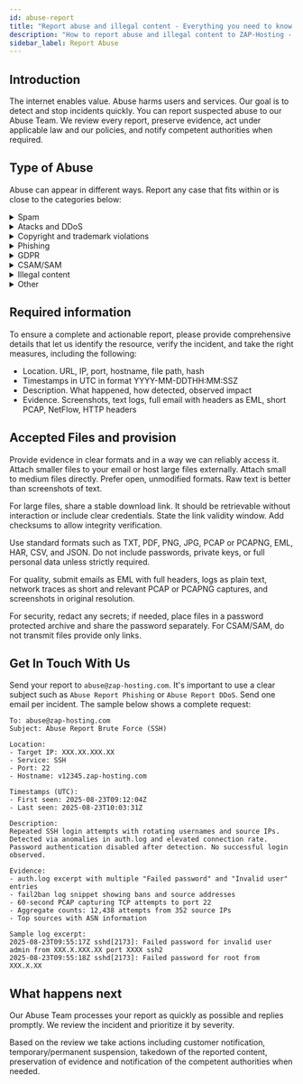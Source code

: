 ```yaml
---
id: abuse-report
title: "Report abuse and illegal content - Everything you need to know!"
description: "How to report abuse and illegal content to ZAP-Hosting - ZAP-Hosting.com documentation"
sidebar_label: Report Abuse
---
```


## Introduction

The internet enables value. Abuse harms users and services. Our goal is to detect and stop incidents quickly. You can report suspected abuse to our Abuse Team. We review every report, preserve evidence, act under applicable law and our policies, and notify competent authorities when required.



## Type of Abuse

Abuse can appear in different ways. Report any case that fits within or is close to the categories below:

<details>
  <summary>Spam</summary>

Unsolicited or bulk messages sent through our systems or hosted content that triggers spam filters. Variants include email spam, comment spam, SEO link spam, and automated account creation. Provide sample messages, headers, sender IPs, and sending patterns.

</details>

<details>
  <summary>Atacks and DDoS</summary>

Hostile traffic intended to disrupt services or probe systems. Common forms are volumetric L3 L4 floods, HTTP layer-7 floods, amplification, brute-force logins, and aggressive port scans. Indicators include spikes in PPS or Mbps, elevated 4xx 5xx rates, and repeated auth failures from rotating sources.

</details>

<details>
  <summary>Copyright and trademark violations</summary>

Unauthorized distribution of protected works or misuse of registered marks. Variants include piracy mirrors, cracked downloads, brand impersonation, and misleading domains. Provide the work, rightsholder, exact location, and authorization status.

</details>

<details>
  <summary>Phishing</summary>

Content designed to harvest credentials or payment data by imitating trusted brands. Variants include fake login portals, invoice scams, QR or attachment lures, and MFA fatigue. Specify the target brand, capture points, and how the page differs from the legitimate site.

</details>

<details>
  <summary>GDPR</summary>

Unauthorized processing, exposure, or leakage of personal data. Typical cases include open indexes, misconfigured buckets, scraping without a lawful basis, and public logs. Describe data categories, scope, affected subjects, and the cause of exposure.


</details>

<details>
  <summary>CSAM/SAM</summary>

Any material depicting sexual exploitation of humans. Zero tolerance. 

</details>

<details>
  <summary>Illegal content</summary>

Content that violates applicable law such as extremist propaganda, threats, hate speech, incitement to violence, or defamation. Variants include doxxing, explicit threats, and materials banned by jurisdiction. Provide the exact location and, if known, the legal basis involved.

</details>

<details>
  <summary>Other</summary>

Abuse that does not fit the above but still harms users or systems. Examples include malware hosting, botnet C2, fraud, and unauthorized cryptomining. Share hashes, URLs, C2 patterns, and resource usage anomalies.

</details>

## Required information

To ensure a complete and actionable report, please provide comprehensive details that let us identify the resource, verify the incident, and take the right measures, including the following:
- Location. URL, IP, port, hostname, file path, hash
- Timestamps in UTC in format YYYY-MM-DDTHH:MM:SSZ
- Description. What happened, how detected, observed impact
- Evidence. Screenshots, text logs, full email with headers as EML, short PCAP, NetFlow, HTTP headers

## Accepted Files and provision

Provide evidence in clear formats and in a way we can reliably access it. Attach smaller files to your email or host large files externally. Attach small to medium files directly. Prefer open, unmodified formats. Raw text is better than screenshots of text.

For large files, share a stable download link. It should be retrievable without interaction or include clear credentials. State the link validity window. Add checksums to allow integrity verification.

Use standard formats such as TXT, PDF, PNG, JPG, PCAP or PCAPNG, EML, HAR, CSV, and JSON. Do not include passwords, private keys, or full personal data unless strictly required. 

For quality, submit emails as EML with full headers, logs as plain text, network traces as short and relevant PCAP or PCAPNG captures, and screenshots in original resolution. 

For security, redact any secrets; if needed, place files in a password protected archive and share the password separately. For CSAM/SAM, do not transmit files provide only links.

## Get In Touch With Us

Send your report to `abuse@zap-hosting.com`. It's important to use a clear subject such as `Abuse Report Phishing` or `Abuse Report DDoS`. Send one email per incident. The sample below shows a complete request:

```
To: abuse@zap-hosting.com
Subject: Abuse Report Brute Force (SSH)

Location:
- Target IP: XXX.XX.XXX.XX
- Service: SSH
- Port: 22
- Hostname: v12345.zap-hosting.com

Timestamps (UTC):
- First seen: 2025-08-23T09:12:04Z
- Last seen: 2025-08-23T10:03:31Z

Description:
Repeated SSH login attempts with rotating usernames and source IPs. Detected via anomalies in auth.log and elevated connection rate. Password authentication disabled after detection. No successful login observed.

Evidence:
- auth.log excerpt with multiple "Failed password" and "Invalid user" entries
- fail2ban log snippet showing bans and source addresses
- 60-second PCAP capturing TCP attempts to port 22
- Aggregate counts: 12,438 attempts from 352 source IPs
- Top sources with ASN information

Sample log excerpt:
2025-08-23T09:55:17Z sshd[2173]: Failed password for invalid user admin from XXX.X.XXX.XX port XXXX ssh2
2025-08-23T09:55:18Z sshd[2173]: Failed password for root from XXX.X.XX
```

## What happens next

Our Abuse Team processes your report as quickly as possible and replies promptly. We review the incident and prioritize it by severity. 

Based on the review we take actions including customer notification, temporary/permanent suspension, takedown of the reported content, preservation of evidence and notification of the competent authorities when needed.